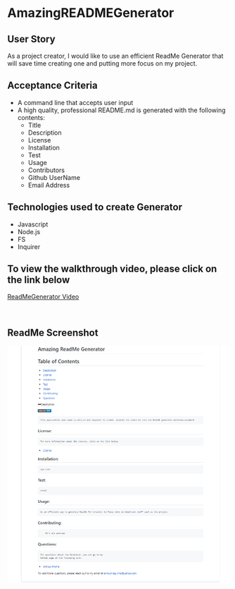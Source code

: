 # AmazingREADMEGenerator


## User Story

As a project creator, I would like to use an efficient ReadMe Generator that will save time creating one and putting more focus on my project.

## Acceptance Criteria

* A command line that accepts user input
* A high quality, professional README.md is generated with the following contents:
  - Title
  - Description
  - License
  - Installation
  - Test
  - Usage
  - Contributors
  - Github UserName
  - Email Address

## Technologies used to create Generator

* Javascript
* Node.js
* FS
* Inquirer

## To view the walkthrough video, please click on the link below

[ReadMeGenerator Video](https://drive.google.com/file/d/1Y-cjkZ7O7ZnzO2D275xkmgRN3IDNQrSU/view)


<br>

## ReadMe Screenshot

![App Screenshot](ReadMe.png)